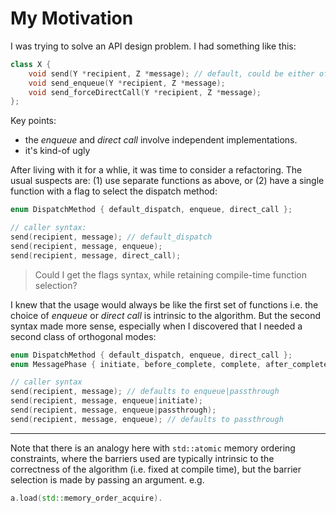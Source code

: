 # My Motivation

I was trying to solve an API design problem. I had something like this:

```c++
class X {
    void send(Y *recipient, Z *message); // default, could be either of the below, or something else
    void send_enqueue(Y *recipient, Z *message);
    void send_forceDirectCall(Y *recipient, Z *message);
};
```
Key points:
* the *enqueue* and *direct call* involve independent implementations.
* it's kind-of ugly

After living with it for a whlie, it was time to consider a refactoring.
The usual suspects are: (1) use separate functions as above, or
(2) have a single function with a flag to select the dispatch method:

```c++
enum DispatchMethod { default_dispatch, enqueue, direct_call };

// caller syntax:
send(recipient, message); // default_dispatch
send(recipient, message, enqueue);
send(recipient, message, direct_call);
```

> Could I get the flags syntax, while retaining compile-time function selection?

I knew that the usage would always be like the first set of functions
i.e. the choice of *enqueue* or *direct call* is intrinsic to the algorithm.
But the second syntax made more sense, especially
when I discovered that I needed a second class of orthogonal modes:

```c++
enum DispatchMethod { default_dispatch, enqueue, direct_call };
enum MessagePhase { initiate, before_complete, complete, after_complete, passthrough };

// caller syntax
send(recipient, message); // defaults to enqueue|passthrough
send(recipient, message, enqueue|initiate);
send(recipient, message, enqueue|passthrough);
send(recipient, message, enqueue); // defaults to passthrough
```
---

Note that there is an analogy here with `std::atomic` memory ordering constraints,
where the barriers used are typically intrinsic to the correctness
of the algorithm (i.e. fixed at compile time), but the barrier selection is
made by passing an argument. e.g.

```c++
a.load(std::memory_order_acquire).
```